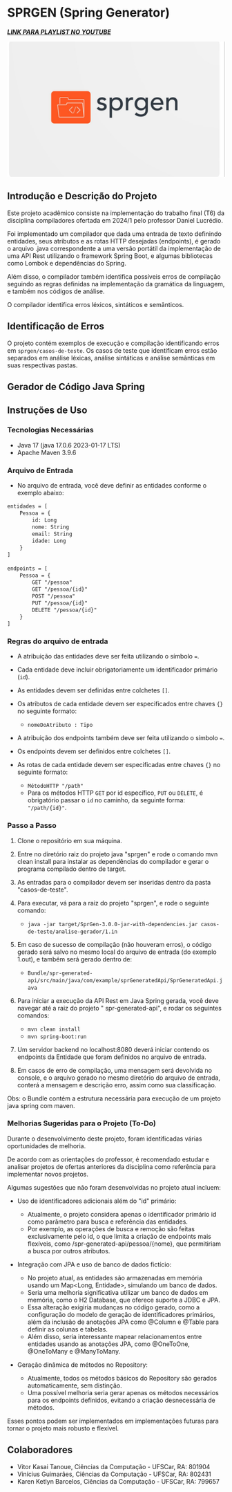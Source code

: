 # SPRGEN (Spring Generator)

[**_LINK PARA PLAYLIST NO YOUTUBE_**](https://www.youtube.com/playlist?list=PL46dB6AdTBo95ZjuY1zxC6y39BjkZnYJt) 

![img.png](img.png)

## Introdução e Descrição do Projeto

Este projeto acadêmico consiste na implementação do trabalho final (T6) da disciplina compiladores ofertada em 2024/1
pelo professor Daniel Lucrédio.

Foi implementado um compilador que dada uma entrada de texto definindo entidades, seus atributos e as rotas HTTP
desejadas (endpoints), é gerado o arquivo .java correspondente a uma versão portátil da implementação de uma API Rest
utilizando o framework Spring Boot, e algumas bibliotecas como Lombok e dependências do Spring.

Além disso, o compilador também identifica possíveis erros de compilação seguindo as regras definidas na implementação
da gramática da linguagem, e também nos códigos de análise.

O compilador identifica erros léxicos, sintáticos e semânticos.

## Identificação de Erros

O projeto contém exemplos de execução e compilação identificando erros em `sprgen/casos-de-teste`.
Os casos de teste que identificam erros estão separados em análise léxicas, análise sintáticas e análise semânticas em
suas respectivas pastas.

## Gerador de Código Java Spring

## Instruções de Uso

### Tecnologias Necessárias

- Java 17 (java 17.0.6 2023-01-17 LTS)
- Apache Maven 3.9.6

### Arquivo de Entrada

- No arquivo de entrada, você deve definir as entidades conforme o exemplo abaixo:

```
entidades = [
    Pessoa = {
        id: Long
        nome: String
        email: String
        idade: Long
    }
]

endpoints = [
    Pessoa = {
        GET "/pessoa"
        GET "/pessoa/{id}"
        POST "/pessoa"
        PUT "/pessoa/{id}"
        DELETE "/pessoa/{id}"
    }
]
```

### Regras do arquivo de entrada

- A atribuição das entidades deve ser feita utilizando o símbolo `=`.
- Cada entidade deve incluir obrigatoriamente um identificador primário (`id`).
- As entidades devem ser definidas entre colchetes `[]`.
- Os atributos de cada entidade devem ser especificados entre chaves `{}` no seguinte formato:
    - `nomeDoAtributo : Tipo`

- A atribuição dos endpoints também deve ser feita utilizando o símbolo `=`.
- Os endpoints devem ser definidos entre colchetes `[]`.
- As rotas de cada entidade devem ser especificadas entre chaves `{}` no seguinte formato:
    - `MétodoHTTP "/path"`
    - Para os métodos HTTP `GET` por id específico, `PUT` ou `DELETE`, é obrigatório passar o `id` no caminho, da
      seguinte forma: `"/path/{id}"`.

### Passo a Passo

1. Clone o repositório em sua máquina.
2. Entre no diretório raiz do projeto java "sprgen" e rode o comando mvn clean install para instalar as dependências do
   compilador e gerar o programa compilado dentro de target.
3. As entradas para o compilador devem ser inseridas dentro da pasta "casos-de-teste".
4. Para executar, vá para a raiz do projeto "sprgen", e rode o seguinte comando:
    - `java -jar target/SprGen-3.0.0-jar-with-dependencies.jar casos-de-teste/analise-gerador/1.in`
5. Em caso de sucesso de compilação (não houveram erros), o código gerado será salvo no mesmo local do arquivo de
   entrada (do exemplo 1.out), e também será gerado dentro de:
    - `Bundle/spr-generated-api/src/main/java/com/example/sprGeneratedApi/SprGeneratedApi.java`
6. Para iniciar a execução da API Rest em Java Spring gerada, você deve navegar até a raiz do projeto  "
   spr-generated-api", e rodar os seguintes comandos:
    - `mvn clean install`
    - `mvn spring-boot:run`

7. Um servidor backend no localhost:8080 deverá iniciar contendo os endpoints da Entidade que foram definidos no arquivo
   de entrada.
8. Em casos de erro de compilação, uma mensagem será devolvida no console, e o arquivo gerado no mesmo diretório do
   arquivo de entrada, conterá a mensagem e descrição erro, assim como sua classificação.

Obs: o Bundle contém a estrutura necessária para execução de um projeto java spring com maven.

### Melhorias Sugeridas para o Projeto (To-Do)

Durante o desenvolvimento deste projeto, foram identificadas várias oportunidades de melhoria.

De acordo com as orientações do professor, é recomendado estudar e analisar projetos de ofertas anteriores da disciplina
como referência para implementar novos projetos.

Algumas sugestões que não foram desenvolvidas no projeto atual incluem:

- Uso de identificadores adicionais além do "id" primário:
    - Atualmente, o projeto considera apenas o identificador primário id como parâmetro para busca e referência das
      entidades.
    - Por exemplo, as operações de busca e remoção são feitas exclusivamente pelo id, o que limita a criação de
      endpoints mais flexíveis, como /spr-generated-api/pessoa/{nome}, que permitiriam a busca por outros atributos.

- Integração com JPA e uso de banco de dados fictício:
    - No projeto atual, as entidades são armazenadas em memória usando um Map<Long, Entidade>, simulando um banco de
      dados.
    - Seria uma melhoria significativa utilizar um banco de dados em memória, como o H2 Database, que oferece suporte a
      JDBC e JPA.
    - Essa alteração exigiria mudanças no código gerado, como a configuração do modelo de geração de identificadores
      primários, além da inclusão de anotações JPA como @Column e @Table para definir as colunas e tabelas.
    - Além disso, seria interessante mapear relacionamentos entre entidades usando as anotações JPA, como @OneToOne,
      @OneToMany e @ManyToMany.

- Geração dinâmica de métodos no Repository:
    - Atualmente, todos os métodos básicos do Repository são gerados automaticamente, sem distinção.
    - Uma possível melhoria seria gerar apenas os métodos necessários para os endpoints definidos, evitando a criação
      desnecessária de métodos.

Esses pontos podem ser implementados em implementações futuras para tornar o projeto mais robusto e flexível.

## Colaboradores

- Vitor Kasai Tanoue, Ciências da Computação - UFSCar, RA: 801904
- Vinícius Guimarães, Ciências da Computação - UFSCar, RA: 802431
- Karen Ketlyn Barcelos, Ciências da Computação - UFSCar, RA: 799657

